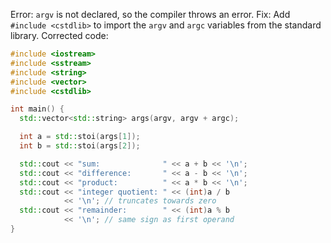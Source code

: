 Error: `argv` is not declared, so the compiler throws an error.
Fix: Add `#include <cstdlib>` to import the `argv` and `argc` variables from the standard library.
Corrected code:
```cpp
#include <iostream>
#include <sstream>
#include <string>
#include <vector>
#include <cstdlib>

int main() {
  std::vector<std::string> args(argv, argv + argc);

  int a = std::stoi(args[1]);
  int b = std::stoi(args[2]);

  std::cout << "sum:              " << a + b << '\n';
  std::cout << "difference:       " << a - b << '\n';
  std::cout << "product:          " << a * b << '\n';
  std::cout << "integer quotient: " << (int)a / b
            << '\n'; // truncates towards zero
  std::cout << "remainder:        " << (int)a % b
            << '\n'; // same sign as first operand
}
```
